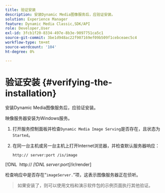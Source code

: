 ```yaml
---
title: 验证安装
description: 安装Dynamic Media图像服务后，应验证安装。
solution: Experience Manager
feature: Dynamic Media Classic,SDK/API
role: Developer,User
exl-id: 3fcb1f20-8334-497e-8b3e-9097751ca5c1
source-git-commit: 3be1d948ac22f907169ef09b509f1cebceaec5c4
workflow-type: tm+mt
source-wordcount: '104'
ht-degree: 0%

---
```


# 验证安装 {#verifying-the-installation}

安装Dynamic Media图像服务后，应验证安装。

映像服务器安装为Windows服务。

1. 打开服务控制面板并检查`Dynamic Media Image Serving`是否存在，且状态为`Started`。
1. 在同一台主机或另一台主机上打开Internet浏览器，并检查默认服务器响应：

   `http:// server:port /is/image`

[!DNL &#x200B; http:// *[!DNL server:port]*/ir/render]

检查响应中是否存在“`imageServer.`”项，这表示图像服务器正在侦听。
>如果安装了，则可以使用文档和演示软件包的示例页面执行其他验证。
